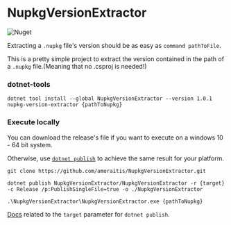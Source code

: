 # NupkgVersionExtractor

![Nuget](https://img.shields.io/nuget/v/NupkgVersionExtractor?style=social)

Extracting a `.nupkg` file's version should be as easy as `command pathToFile`.

This is a pretty simple project to extract the version contained in the path of a `.nupkg` file.(Meaning that no .csproj is needed!)

### dotnet-tools

```
dotnet tool install --global NupkgVersionExtractor --version 1.0.1
nupkg-version-extractor {pathToNupkg}
```

### Execute locally

You can download the release's file if you want to execute on a windows 10 - 64 bit system.

Otherwise, use [`dotnet publish`](https://docs.microsoft.com/en-us/dotnet/core/tools/dotnet-publish) to achieve the same result for your platform.

```
git clone https://github.com/amoraitis/NupkgVersionExtractor.git

dotnet publish NupkgVersionExtractor/NupkgVersionExtractor -r {target} -c Release /p:PublishSingleFile=true -o ./NupkgVersionExtractor

.\NupkgVersionExtractor\NupkgVersionExtractor.exe {pathToNupkg}
```

[Docs](https://docs.microsoft.com/en-us/dotnet/core/deploying/) related to the `target` parameter for `dotnet publish`.
